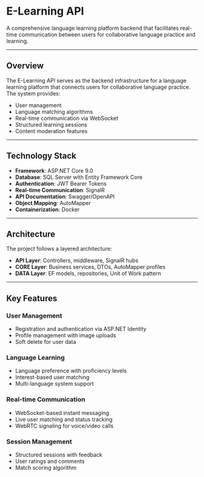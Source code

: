 # E-Learning API

A comprehensive language learning platform backend that facilitates real-time communication between users for collaborative language practice and learning.

---

## Overview

The E-Learning API serves as the backend infrastructure for a language learning platform that connects users for collaborative language practice. The system provides:

- User management  
- Language matching algorithms  
- Real-time communication via WebSocket  
- Structured learning sessions  
- Content moderation features  

---

## Technology Stack

- **Framework**: ASP.NET Core 9.0 
- **Database**: SQL Server with Entity Framework Core
- **Authentication**: JWT Bearer Tokens
- **Real-time Communication**: SignalR
- **API Documentation**: Swagger/OpenAPI 
- **Object Mapping**: AutoMapper 
- **Containerization**: Docker 

---

## Architecture

The project follows a layered architecture:

- **API Layer**: Controllers, middleware, SignalR hubs  
- **CORE Layer**: Business services, DTOs, AutoMapper profiles  
- **DATA Layer**: EF models, repositories, Unit of Work pattern

---

## Key Features

### User Management
- Registration and authentication via ASP.NET Identity
- Profile management with image uploads  
- Soft delete for user data  

### Language Learning
- Language preference with proficiency levels
- Interest-based user matching  
- Multi-language system support  

### Real-time Communication
- WebSocket-based instant messaging
- Live user matching and status tracking  
- WebRTC signaling for voice/video calls  

### Session Management
- Structured sessions with feedback
- User ratings and comments  
- Match scoring algorithm  

